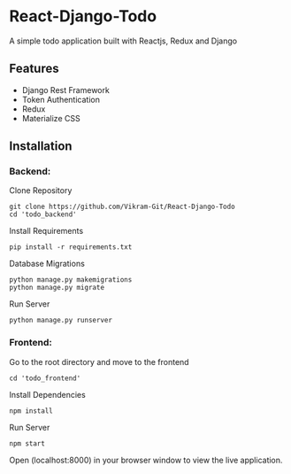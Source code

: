 # React-Django-Todo
A simple todo application built with Reactjs, Redux and Django

## Features
* Django Rest Framework
* Token Authentication
* Redux
* Materialize CSS

## Installation

### Backend:
Clone Repository
```
git clone https://github.com/Vikram-Git/React-Django-Todo
cd 'todo_backend'
```
Install Requirements
```
pip install -r requirements.txt
```
Database Migrations
```
python manage.py makemigrations
python manage.py migrate
```
Run Server
```
python manage.py runserver
```

### Frontend:
Go to the root directory and move to the frontend
```
cd 'todo_frontend'
```
Install Dependencies
```
npm install
```
Run Server
```
npm start
```
Open (localhost:8000) in your browser window to view the live application.



